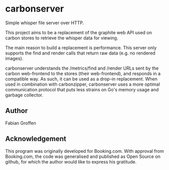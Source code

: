 carbonserver
============

Simple whisper file server over HTTP.

This project aims to be a replacement of the graphite web API used on carbon stores to retrieve the whisper data for viewing.

The main reason to build a replacement is performance.  This server only
supports the find and render calls that return raw data (e.g.  no
rendered images).

carbonserver understands the /metrics/find and /render URLs sent by the
carbon web-frontend to the stores (their web-frontend), and responds in
a compatible way.  As such, it can be used as a drop-in replacement.
When used in combination with carbonzipper, carbonserver uses a more
optimal communication protocol that puts less strains on Go's memory
usage and garbage collector.


Author
------
Fabian Groffen


Acknowledgement
---------------
This program was originally developed for Booking.com.  With approval
from Booking.com, the code was generalised and published as Open Source
on github, for which the author would like to express his gratitude.
